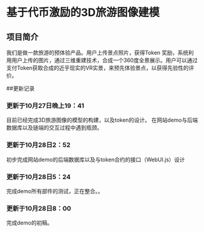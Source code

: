 ﻿# 基于代币激励的3D旅游图像建模
## 项目简介
我们是做一款旅游的预体验产品。用户上传景点照片，获得Token 奖励，系统利用用户上传的图片，通过三维重建技术，合成一个360度全景展示。用户可以通过支付Token获取合成的近乎现实的VR实景，来预先体验景点，以获得先验性的评价。

##更新记录
### 更新于10月27日晚上19：41
目前已经完成3D旅游图像的模型的构建，以及token的设计。
在网站demo与后端数据库以及链端的交互过程中遇到瓶颈。
### 更新于10月28日2：52
初步完成网站demo的后端数据库以及与token合约的接口（WebUI.js）设计
### 更新于10月28日5：24
完成demo所有部件的测试，正在整合。。
### 更新于10月28日8：00
完成demo的初稿。
